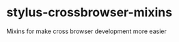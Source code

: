 stylus-crossbrowser-mixins
==========================

Mixins for make cross browser development more easier
